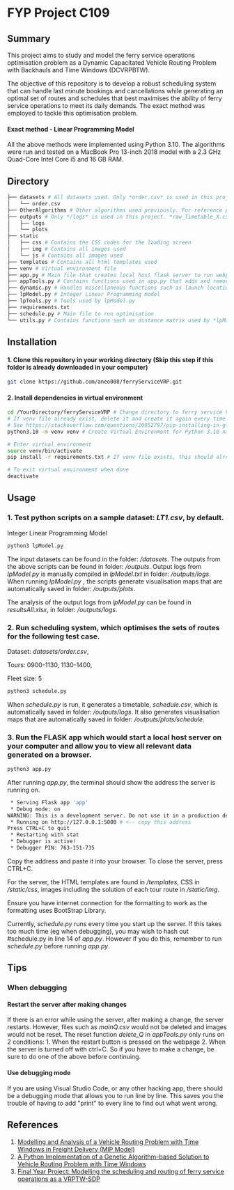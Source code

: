 # FYP Project C109

## Summary
This project aims to study and model the ferry service operations optimisation problem as a Dynamic Capacitated Vehicle Routing Problem with Backhauls and Time Windows (DCVRPBTW).

The objective of this repository is to develop a robust scheduling system that can handle last minute bookings and cancellations while generating an optimal set of routes and schedules that best maximises the ability of ferry service operations to meet its daily demands. The exact method was employed to tackle this optimisation problem.

#### Exact method - Linear Programming Model

All the above methods were implemented using Python 3.10.
The algorithms were run and tested on a MacBook Pro 13-inch 2018 model with a 2.3 GHz Quad-Core Intel Core i5 and 16 GB RAM.

## Directory
```bash
├── datasets # All datasets used. Only *order.csv* is used in this project. *ogQ.csv* and *ogQ2.csv* would be created in this folder.
│   └── order.csv
├── OtherAlgorithms # Other algorithms used previously. For reference purposes, not used in this project.
├── outputs # Only */logs* is used in this project. *raw_Timetable_X.csv* (X refers to tour number), *mainQ.csv* would be created here.
│   ├── logs
│   └── plots
├── static
│   ├── css # Contains the CSS codes for the loading screen
│   ├── img # Contains all images used
│   └── js # Contains all images used
├── templates # Contains all html templates used
├── venv # Virtual environment file
├── app.py # Main file that creates local host flask server to run webpage
├── appTools.py # Contains functions used in app.py that adds and removes bookings
├── dynamic.py # Handles miscellaneous functions such as launch location and mainQ
├── lpModel.py # Integer Linear Programming model
├── lpTools.py # Tools used by lpModel.py
├── requirements.txt
├── schedule.py # Main file to run optimisation
└── utils.py # Contains functions such as distance matrix used by *lpModel.py*
```

## Installation

#### 1. Clone this repository in your working directory (Skip this step if this folder is already downloaded in your computer)

```bash
git clone https://github.com/aneo008/ferryServiceVRP.git
```

#### 2. Install dependencies in virtual environment 

```bash
cd /YourDirectory/ferryServiceVRP # Change directory to ferry service VRP folder
# If venv file already exist, delete it and create it again every time you shift the location of this project
# See https://stackoverflow.com/questions/20952797/pip-installing-in-global-site-packages-instead-of-virtualenv if you are facing venv issues
python3.10 -m venv venv # Create Virtual Environment for Python 3.10 named "venv"

# Enter virtual environment
source venv/bin/activate 
pip install -r requirements.txt # If venv file exists, this should already be installed

# To exit virtual environment when done
deactivate 
```

## Usage

### 1. Test python scripts on a sample dataset: *LT1.csv*, by default. 

Integer Linear Programming Model
```python
python3 lpModel.py
```

The input datasets can be found in the folder: */datasets*.
The outputs from the above scripts can be found in folder: */outputs*.
Output logs from *lpModel.py* is manually compiled in *lpModel.txt* in folder: */outputs/logs*.
When running *lpModel.py* , the scripts generate visualisation maps that are automatically saved in folder: */outputs/plots*.

The analysis of the output logs from *lpModel.py* can be found in *resultsAll.xlsx*, in folder: */outputs/logs*.

### 2. Run scheduling system, which optimises the sets of routes for the following test case.

Dataset: *datasets/order.csv*,

Tours: 0900-1130, 1130-1400,

Fleet size: 5

```python
python3 schedule.py
```
When *schedule.py* is run, it generates a timetable, *schedule.csv*, which is automatically saved in folder: */outputs/logs*.
It also generates visualisation maps that are automatically saved in folder: */outputs/plots/schedule*.

### 3. Run the FLASK app which would start a local host server on your computer and allow you to view all relevant data generated on a browser.

```python
python3 app.py
```
After running *app.py*, the terminal should show the address the server is running on. 
```bash
 * Serving Flask app 'app'
 * Debug mode: on
WARNING: This is a development server. Do not use it in a production deployment. Use a production WSGI server instead.
 * Running on http://127.0.0.1:5000 # <-- copy this address
Press CTRL+C to quit
 * Restarting with stat
 * Debugger is active!
 * Debugger PIN: 763-151-735
```
Copy the address and paste it into your browser. To close the server, press CTRL+C. 

For the server, the HTML templates are found in */templates*, CSS in */static/css*, images including the solution of each tour route in */static/img*.

Ensure you have internet connection for the formatting to work as the formatting uses BootStrap Library. 

Currently, *schedule.py* runs every time you start up the server. If this takes too much time (eg when debugging), you may wish to hash out #schedule.py in line 14 of *app.py*. However if you do this, remember to run *schedule.py* before running *app.py*.

## Tips
### When debugging
#### Restart the server after making changes
If there is an error while using the server, after making a change, the server restarts. However, files such as *mainQ.csv* would not be deleted and images would not be reset. The reset function *delete_Q* in *appTools.py* only runs on 2 conditions: 1. When the restart button is pressed on the webpage 2. When the server is turned off with ctrl+C. So if you have to make a change, be sure to do one of the above before continuing.

#### Use debugging mode
If you are using Visual Studio Code, or any other hacking app, there should be a debugging mode that allows you to run line by line. This saves you the trouble of having to add "print" to every line to find out what went wrong.

## References
1. [Modelling and Analysis of a Vehicle Routing Problem with Time Windows in Freight Delivery (MIP Model)](https://github.com/dungtran209/Modelling-and-Analysis-of-a-Vehicle-Routing-Problem-with-Time-Windows-in-Freight-Delivery/)
2. [A Python Implementation of a Genetic Algorithm-based Solution to Vehicle Routing Problem with Time Windows](https://github.com/iRB-Lab/py-ga-VRPTW/)
3. [Final Year Project: Modelling the scheduling and routing of ferry service operations as a VRPTW-SDP ](https://github.com/chensxb97/ferryServiceVRP)
